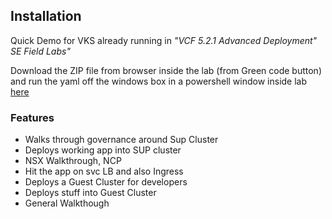 ## Installation

Quick Demo for VKS already running in *"VCF 5.2.1 Advanced Deployment" SE Field Labs"*

Download the ZIP file from browser inside the lab (from Green code button) and run the yaml off the windows box in a powershell window inside lab [here](https://github.com/defaultroute0/vksdemo/archive/refs/heads/main.zip "here")

### Features

- Walks through governance around Sup Cluster
- Deploys working app into SUP cluster
- NSX Walkthrough, NCP
- Hit the app on svc LB and also Ingress
- Deploys a Guest Cluster for developers
- Deploys stuff into Guest Cluster
- General Walkthough 
